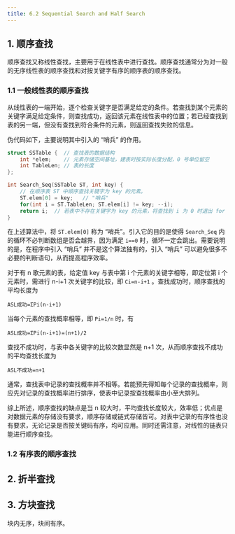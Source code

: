 ```yaml
---
title: 6.2 Sequential Search and Half Search
---
```


## 1. 顺序查找

顺序查找又称线性查找，主要用于在线性表中进行查找。顺序查找通常分为对一般的无序线性表的顺序查找和对按关键字有序的顺序表的顺序查找。

### 1.1 一般线性表的顺序查找

从线性表的一端开始，逐个检查关键字是否满足给定的条件。若查找到某个元素的关键字满足给定条件，则查找成功，返回该元素在线性表中的位置；若已经查找到表的另一端，但没有查找到符合条件的元素，则返回查找失败的信息。

伪代码如下，主要说明其中引入的 “哨兵” 的作用。

```c++
struct SSTable {  // 查找表的数据结构 
	int *elem;    // 元素存储空间基址，建表时按实际长度分配，0 号单位留空
	int TableLen; // 表的长度 
};

int Search_Seq(SSTable ST, int key) {
	// 在顺序表 ST 中顺序查找关键字为 key 的元素。 
	ST.elem[0] = key;   // "哨兵" 
	for(int i = ST.TableLen; ST.elem[i] != key; --i);  
	return i;  // 若表中不存在关键字为 key 的元素，将查找到 i 为 0 时退出 for 循环 
} 
```

在上述算法中，将 `ST.elem[0]` 称为 “哨兵”。引入它的目的是使得 `Search_Seq` 内的循环不必判断数组是否会越界，因为满足 `i==0` 时，循环一定会跳出。需要说明的是，在程序中引入 “哨兵” 并不是这个算法独有的，引入 “哨兵” 可以避免很多不必要的判断语句，从而提高程序效率。

对于有 n 歌元素的表，给定值 key 与表中第 i 个元素的关键字相等，即定位第 i 个元素时，需进行 n-i+1 次关键字的比较，即 `Ci=n-i+1` 。查找成功时，顺序查找的平均长度为

`ASL成功=ΣPi(n-i+1)`

当每个元素的查找概率相等，即 `Pi=1/n` 时，有

`ASL成功=ΣPi(n-i+1)=(n+1)/2`

查找不成功时，与表中各关键字的比较次数显然是 n+1 次，从而顺序查找不成功的平均查找长度为 

`ASL不成功=n+1`

通常，查找表中记录的查找概率并不相等。若能预先得知每个记录的查找概率，则应先对记录的查找概率进行排序，使表中记录按查找概率由小至大排列。

综上所述，顺序查找的缺点是当 n 较大时，平均查找长度较大，效率低；优点是对数据元素的存储没有要求，顺序存储或链式存储皆可。对表中记录的有序性也没有要求，无论记录是否按关键码有序，均可应用。同时还需注意，对线性的链表只能进行顺序查找。

### 1.2 有序表的顺序查找

## 2. 折半查找

## 3. 方块查找

块内无序，块间有序。